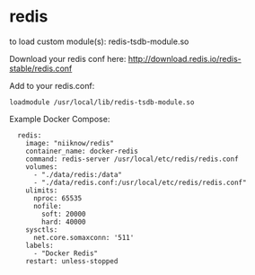 # redis
to load custom module(s): redis-tsdb-module.so

Download your redis conf here: http://download.redis.io/redis-stable/redis.conf

Add to your redis.conf:
```
loadmodule /usr/local/lib/redis-tsdb-module.so
```

Example Docker Compose:
```
  redis:
    image: "niiknow/redis"
    container_name: docker-redis
    command: redis-server /usr/local/etc/redis/redis.conf
    volumes:
      - "./data/redis:/data"
      - "./data/redis.conf:/usr/local/etc/redis/redis.conf"
    ulimits:
      nproc: 65535
      nofile:
        soft: 20000
        hard: 40000
    sysctls:
      net.core.somaxconn: '511'
    labels:
      - "Docker Redis"
    restart: unless-stopped
```
